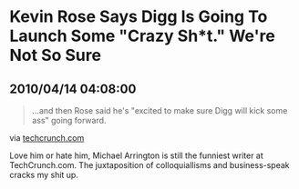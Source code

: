 # Kevin Rose Says Digg Is Going To Launch Some "Crazy Sh*t." We're Not So Sure
## 2010/04/14 04:08:00 

<div class="posterous_bookmarklet_entry">
<blockquote class="posterous_short_quote">...and then Rose said he's "excited to make sure Digg will kick some ass" going forward.</blockquote>
<div class="posterous_quote_citation">via <a href="http://techcrunch.com/2010/04/13/rose-digg-crazy-shit/">techcrunch.com</a>
</div>
<p>Love him or hate him, Michael Arrington is still the funniest writer at TechCrunch.com. The juxtaposition of colloquiallisms and business-speak cracks my shit up.</p>
</div>
